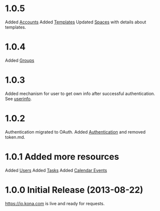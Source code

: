 <a name="production"></a>
# 1.0.5
Added [Accounts](sections/accounts.md)
Added [Templates](sections/templates.md)
Updated [Spaces](sections/spaces.md) with details about templates.

# 1.0.4
Added [Groups](sections/groups.md)

# 1.0.3
Added mechanism for user to get own info after successful authentication. See [userinfo](sections/users.md#userinfo).

# 1.0.2
Authentication migrated to OAuth. Added [Authentication](sections/authentication.md) and removed token.md.

# 1.0.1 Added more resources

Added [Users](sections/users.md)
Added [Tasks](sections/tasks.md)
Added [Calendar Events](sections/calendar_events.md)

<a name="1.0.0"></a>
# 1.0.0 Initial Release (2013-08-22)

https://io.kona.com is live and ready for requests.
